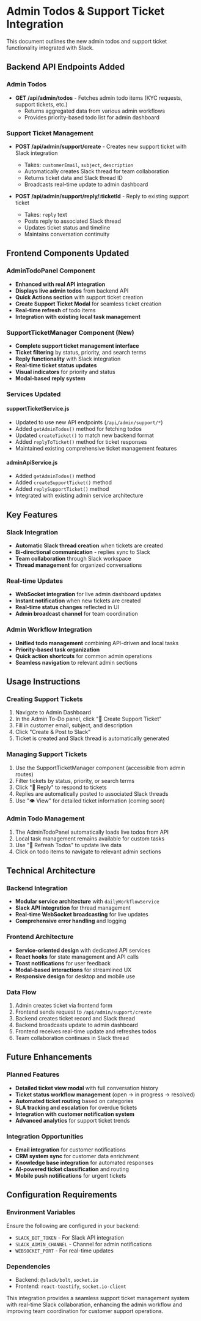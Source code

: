 # Admin Todos & Support Ticket Integration

This document outlines the new admin todos and support ticket functionality integrated with Slack.

## Backend API Endpoints Added

### Admin Todos
- **GET /api/admin/todos** - Fetches admin todo items (KYC requests, support tickets, etc.)
  - Returns aggregated data from various admin workflows
  - Provides priority-based todo list for admin dashboard

### Support Ticket Management
- **POST /api/admin/support/create** - Creates new support ticket with Slack integration
  - Takes: `customerEmail`, `subject`, `description`
  - Automatically creates Slack thread for team collaboration
  - Returns ticket data and Slack thread ID
  - Broadcasts real-time update to admin dashboard

- **POST /api/admin/support/reply/:ticketId** - Reply to existing support ticket
  - Takes: `reply` text
  - Posts reply to associated Slack thread
  - Updates ticket status and timeline
  - Maintains conversation continuity

## Frontend Components Updated

### AdminTodoPanel Component
- **Enhanced with real API integration**
- **Displays live admin todos** from backend API
- **Quick Actions section** with support ticket creation
- **Create Support Ticket Modal** for seamless ticket creation
- **Real-time refresh** of todo items
- **Integration with existing local task management**

### SupportTicketManager Component (New)
- **Complete support ticket management interface**
- **Ticket filtering** by status, priority, and search terms
- **Reply functionality** with Slack integration
- **Real-time ticket status updates**
- **Visual indicators** for priority and status
- **Modal-based reply system**

### Services Updated

#### supportTicketService.js
- Updated to use new API endpoints (`/api/admin/support/*`)
- Added `getAdminTodos()` method for fetching todos
- Updated `createTicket()` to match new backend format
- Added `replyToTicket()` method for ticket responses
- Maintained existing comprehensive ticket management features

#### adminApiService.js
- Added `getAdminTodos()` method
- Added `createSupportTicket()` method
- Added `replySupportTicket()` method
- Integrated with existing admin service architecture

## Key Features

### Slack Integration
- **Automatic Slack thread creation** when tickets are created
- **Bi-directional communication** - replies sync to Slack
- **Team collaboration** through Slack workspace
- **Thread management** for organized conversations

### Real-time Updates
- **WebSocket integration** for live admin dashboard updates
- **Instant notification** when new tickets are created
- **Real-time status changes** reflected in UI
- **Admin broadcast channel** for team coordination

### Admin Workflow Integration
- **Unified todo management** combining API-driven and local tasks
- **Priority-based task organization**
- **Quick action shortcuts** for common admin operations
- **Seamless navigation** to relevant admin sections

## Usage Instructions

### Creating Support Tickets
1. Navigate to Admin Dashboard
2. In the Admin To-Do panel, click "🎫 Create Support Ticket"
3. Fill in customer email, subject, and description
4. Click "Create & Post to Slack"
5. Ticket is created and Slack thread is automatically generated

### Managing Support Tickets
1. Use the SupportTicketManager component (accessible from admin routes)
2. Filter tickets by status, priority, or search terms
3. Click "📝 Reply" to respond to tickets
4. Replies are automatically posted to associated Slack threads
5. Use "👁️ View" for detailed ticket information (coming soon)

### Admin Todo Management
1. The AdminTodoPanel automatically loads live todos from API
2. Local task management remains available for custom tasks
3. Use "🔄 Refresh Todos" to update live data
4. Click on todo items to navigate to relevant admin sections

## Technical Architecture

### Backend Integration
- **Modular service architecture** with `dailyWorkflowService`
- **Slack API integration** for thread management
- **Real-time WebSocket broadcasting** for live updates
- **Comprehensive error handling** and logging

### Frontend Architecture
- **Service-oriented design** with dedicated API services
- **React hooks** for state management and API calls
- **Toast notifications** for user feedback
- **Modal-based interactions** for streamlined UX
- **Responsive design** for desktop and mobile use

### Data Flow
1. Admin creates ticket via frontend form
2. Frontend sends request to `/api/admin/support/create`
3. Backend creates ticket record and Slack thread
4. Backend broadcasts update to admin dashboard
5. Frontend receives real-time update and refreshes todos
6. Team collaboration continues in Slack thread

## Future Enhancements

### Planned Features
- **Detailed ticket view modal** with full conversation history
- **Ticket status workflow management** (open → in progress → resolved)
- **Automated ticket routing** based on categories
- **SLA tracking and escalation** for overdue tickets
- **Integration with customer notification system**
- **Advanced analytics** for support ticket trends

### Integration Opportunities
- **Email integration** for customer notifications
- **CRM system sync** for customer data enrichment
- **Knowledge base integration** for automated responses
- **AI-powered ticket classification** and routing
- **Mobile push notifications** for urgent tickets

## Configuration Requirements

### Environment Variables
Ensure the following are configured in your backend:
- `SLACK_BOT_TOKEN` - For Slack API integration
- `SLACK_ADMIN_CHANNEL` - Channel for admin notifications
- `WEBSOCKET_PORT` - For real-time updates

### Dependencies
- Backend: `@slack/bolt`, `socket.io`
- Frontend: `react-toastify`, `socket.io-client`

This integration provides a seamless support ticket management system with real-time Slack collaboration, enhancing the admin workflow and improving team coordination for customer support operations.
